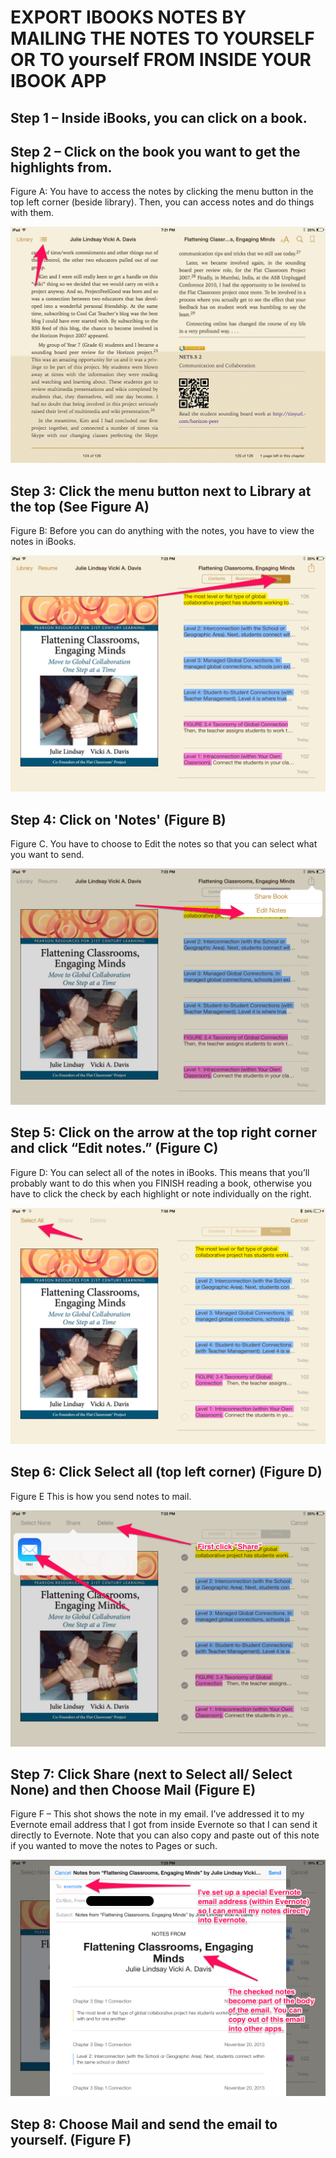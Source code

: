 # EXPORT IBOOKS NOTES BY MAILING THE NOTES TO YOURSELF OR TO yourself FROM INSIDE YOUR IBOOK APP

## Step 1 – Inside iBooks, you can click on a book.

## Step 2 – Click on the book you want to get the highlights from.

Figure A: You have to access the notes by clicking the menu button in the top left corner (beside library). Then, you can access notes and do things with them.

![FigureA](pngs/2013-11-20-19.28.03.png)

## Step 3: Click the menu button next to Library at the top (See Figure A)

Figure B: Before you can do anything with the notes, you have to view the notes in iBooks.

![FigureB](pngs/2013-11-20-19.31.56.png)

## Step 4: Click on 'Notes' (Figure B)

Figure C. You have to choose to Edit the notes so that you can select what you want to send.

![FigureC](pngs/2013-11-20-19.33.01.png)

## Step 5: Click on the arrow at the top right corner and click “Edit notes.” (Figure C)

Figure D: You can select all of the notes in iBooks. This means that you’ll probably want to do this when you FINISH reading a book, otherwise you have to click the check by each highlight or note individually on the right.

![FigureD](pngs/2013-11-20-19.57.55.png)

## Step 6: Click Select all (top left corner) (Figure D)

Figure E This is how you send notes to mail.

![FigureE](pngs/2013-11-20-19.35.45.png)

## Step 7: Click Share (next to Select all/ Select None) and then Choose Mail (Figure E)

Figure F – This shot shows the note in my email. I’ve addressed it to my Evernote email address that I got from inside Evernote so that I can send it directly to Evernote.
Note that you can also copy and paste out of this note if you wanted to move the notes to Pages or such.

![FigureF](pngs/2013-11-20-19.38.19.png)

## Step 8: Choose Mail and send the email to yourself. (Figure F)
